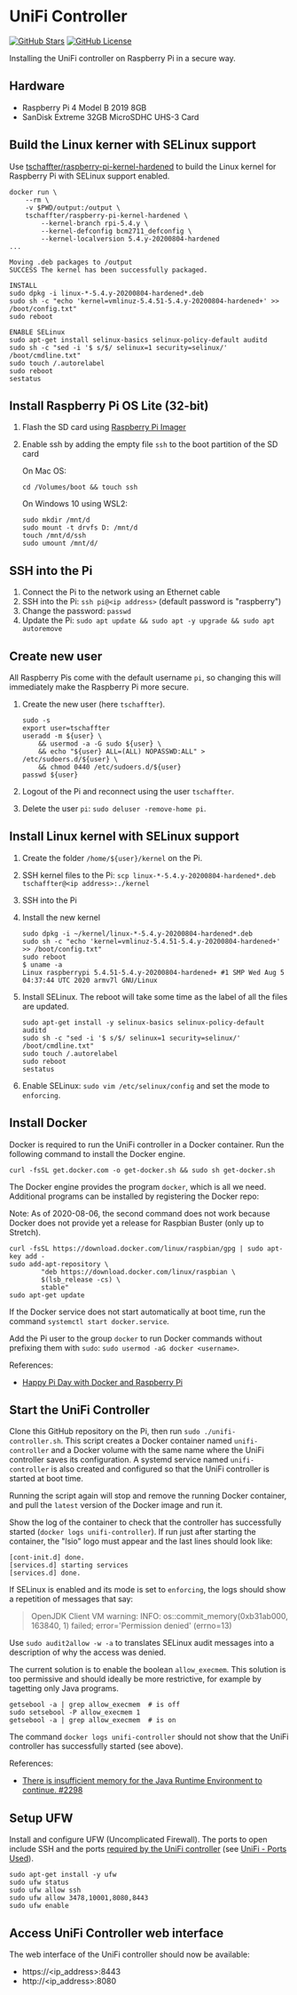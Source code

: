 # UniFi Controller

[![GitHub Stars](https://img.shields.io/github/stars/tschaffter/unifi-controller.svg?color=94398d&labelColor=555555&logoColor=ffffff&style=for-the-badge&logo=github)](https://github.com/tschaffter/unifi-controller)
[![GitHub License](https://img.shields.io/github/license/tschaffter/unifi-controller.svg?color=94398d&labelColor=555555&logoColor=ffffff&style=for-the-badge&logo=github)](https://github.com/tschaffter/unifi-controller)

Installing the UniFi controller on Raspberry Pi in a secure way.

## Hardware

- Raspberry Pi 4 Model B 2019 8GB
- SanDisk Extreme 32GB MicroSDHC UHS-3 Card

## Build the Linux kerner with SELinux support

Use [tschaffter/raspberry-pi-kernel-hardened](https://github.com/tschaffter/raspberry-pi-kernel-hardened)
to build the Linux kernel for Raspberry Pi with SELinux support enabled.

```console
docker run \
    --rm \
    -v $PWD/output:/output \
    tschaffter/raspberry-pi-kernel-hardened \
        --kernel-branch rpi-5.4.y \
        --kernel-defconfig bcm2711_defconfig \
        --kernel-localversion 5.4.y-20200804-hardened
...

Moving .deb packages to /output
SUCCESS The kernel has been successfully packaged.

INSTALL
sudo dpkg -i linux-*-5.4.y-20200804-hardened*.deb
sudo sh -c "echo 'kernel=vmlinuz-5.4.51-5.4.y-20200804-hardened+' >> /boot/config.txt"
sudo reboot

ENABLE SELinux
sudo apt-get install selinux-basics selinux-policy-default auditd
sudo sh -c "sed -i '$ s/$/ selinux=1 security=selinux/' /boot/cmdline.txt"
sudo touch /.autorelabel
sudo reboot
sestatus
```

## Install Raspberry Pi OS Lite (32-bit)

1. Flash the SD card using [Raspberry Pi Imager](https://www.raspberrypi.org/documentation/installation/installing-images/README.md)
2. Enable ssh by adding the empty file `ssh` to the boot partition of the SD card

    On Mac OS:

    ```console
    cd /Volumes/boot && touch ssh
    ```

    On Windows 10 using WSL2:

    ```console
    sudo mkdir /mnt/d
    sudo mount -t drvfs D: /mnt/d
    touch /mnt/d/ssh
    sudo umount /mnt/d/
    ```

## SSH into the Pi

1. Connect the Pi to the network using an Ethernet cable
2. SSH into the Pi: `ssh pi@<ip address>` (default password is "raspberry")
3. Change the password: `passwd`
4. Update the Pi: `sudo apt update && sudo apt -y upgrade && sudo apt autoremove`

## Create new user

All Raspberry Pis come with the default username `pi`, so changing this will
immediately make the Raspberry Pi more secure.

1. Create the new user (here `tschaffter`).

    ```console
    sudo -s
    export user=tschaffter
    useradd -m ${user} \
        && usermod -a -G sudo ${user} \
        && echo "${user} ALL=(ALL) NOPASSWD:ALL" > /etc/sudoers.d/${user} \
        && chmod 0440 /etc/sudoers.d/${user}
    passwd ${user}
    ```

2. Logout of the Pi and reconnect using the user `tschaffter`.
3. Delete the user `pi`: `sudo deluser -remove-home pi`.

## Install Linux kernel with SELinux support

1. Create the folder `/home/${user}/kernel` on the Pi.
2. SSH kernel files to the Pi: `scp linux-*-5.4.y-20200804-hardened*.deb tschaffter@<ip address>:./kernel`
3. SSH into the Pi
4. Install the new kernel

    ```console
    sudo dpkg -i ~/kernel/linux-*-5.4.y-20200804-hardened*.deb
    sudo sh -c "echo 'kernel=vmlinuz-5.4.51-5.4.y-20200804-hardened+' >> /boot/config.txt"
    sudo reboot
    $ uname -a
    Linux raspberrypi 5.4.51-5.4.y-20200804-hardened+ #1 SMP Wed Aug 5 04:37:44 UTC 2020 armv7l GNU/Linux
    ```

5. Install SELinux. The reboot will take some time as the label of all the files
 are updated.

    ```console
    sudo apt-get install -y selinux-basics selinux-policy-default auditd
    sudo sh -c "sed -i '$ s/$/ selinux=1 security=selinux/' /boot/cmdline.txt"
    sudo touch /.autorelabel
    sudo reboot
    sestatus
    ```

6. Enable SELinux: `sudo vim /etc/selinux/config` and set the mode to `enforcing`.

## Install Docker

Docker is required to run the UniFi controller in a Docker container. Run the
following command to install the Docker engine.

```console
curl -fsSL get.docker.com -o get-docker.sh && sudo sh get-docker.sh
```

The Docker engine provides the program `docker`, which is all we need.
Additional programs can be installed by registering the Docker repo:

Note: As of 2020-08-06, the second command does not work because Docker does not
provide yet a release for Raspbian Buster (only up to Stretch).

```console
curl -fsSL https://download.docker.com/linux/raspbian/gpg | sudo apt-key add -
sudo add-apt-repository \
        "deb https://download.docker.com/linux/raspbian \
        $(lsb_release -cs) \
        stable"
sudo apt-get update
```

If the Docker service does not start automatically at boot time, run the command
`systemctl start docker.service`.

Add the Pi user to the group `docker` to run Docker commands without prefixing
them with `sudo`: `sudo usermod -aG docker <username>`.

References:

- [Happy Pi Day with Docker and Raspberry Pi](https://www.docker.com/blog/happy-pi-day-docker-raspberry-pi/)

## Start the UniFi Controller

Clone this GitHub repository on the Pi, then run `sudo ./unifi-controller.sh`.
This script creates a Docker container named `unifi-controller` and a Docker
volume with the same name where the UniFi controller saves its configuration.
A systemd service named `unifi-controller` is also created and configured so
that the UniFi controller is started at boot time.

Running the script again will stop and remove the running Docker container, and
pull the `latest` version of the Docker image and run it.

Show the log of the container to check that the controller has successfully
started (`docker logs unifi-controller`). If run just after starting the
container, the "lsio" logo must appear and the last lines should look like:

```console
[cont-init.d] done.
[services.d] starting services
[services.d] done.
```

If SELinux is enabled and its mode is set to `enforcing`, the logs should show a
repetition of messages that say:

> OpenJDK Client VM warning: INFO: os::commit_memory(0xb31ab000, 163840, 1) failed; error='Permission denied' (errno=13)

Use `sudo audit2allow -w -a` to translates SELinux audit messages into a
description of why the access was denied.

The current solution is to enable the boolean `allow_execmem`. This solution is
too permissive and should ideally be more restrictive, for example by tagetting
only Java programs.

```console
getsebool -a | grep allow_execmem  # is off
sudo setsebool -P allow_execmem 1
getsebool -a | grep allow_execmem  # is on
```

The command `docker logs unifi-controller` should not show that the UniFi
controller has successfully started (see above).

References:

- [There is insufficient memory for the Java Runtime Environment to continue. #2298](https://github.com/syslog-ng/syslog-ng/issues/2298)

## Setup UFW

Install and configure UFW (Uncomplicated Firewall). The ports to open include
SSH and the ports [required by the UniFi controller](https://hub.docker.com/r/linuxserver/unifi-controller)
(see [UniFi - Ports Used](https://help.ui.com/hc/en-us/articles/218506997-UniFi-Ports-Used)).

```console
sudo apt-get install -y ufw
sudo ufw status
sudo ufw allow ssh
sudo ufw allow 3478,10001,8080,8443
sudo ufw enable
```

## Access UniFi Controller web interface

The web interface of the UniFi controller should now be available:

<!-- markdownlint-disable MD034 -->
- https://<ip_address>:8443
- http://<ip_address>:8080
